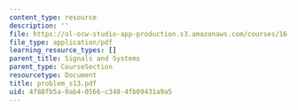 ```yaml
---
content_type: resource
description: ''
file: https://ol-ocw-studio-app-production.s3.amazonaws.com/courses/16-01-unified-engineering-i-ii-iii-iv-fall-2005-spring-2006/4f88fb5a0ab40566c3484fb09431a9a5_problem_s13.pdf
file_type: application/pdf
learning_resource_types: []
parent_title: Signals and Systems
parent_type: CourseSection
resourcetype: Document
title: problem_s13.pdf
uid: 4f88fb5a-0ab4-0566-c348-4fb09431a9a5
---
```

